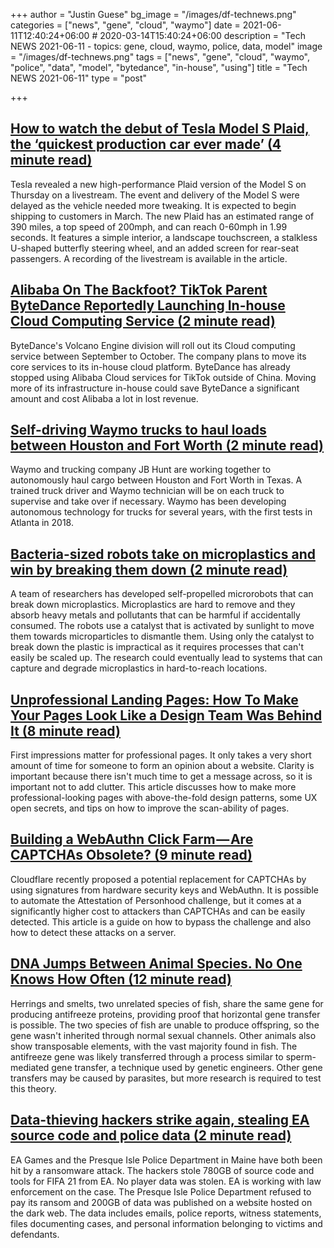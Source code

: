 +++
author = "Justin Guese"
bg_image = "/images/df-technews.png"
categories = ["news", "gene", "cloud", "waymo"]
date = 2021-06-11T12:40:24+06:00 # 2020-03-14T15:40:24+06:00
description = "Tech NEWS 2021-06-11 - topics: gene, cloud, waymo, police, data, model"
image = "/images/df-technews.png"
tags = ["news", "gene", "cloud", "waymo", "police", "data", "model", "bytedance", "in-house", "using"]
title = "Tech NEWS 2021-06-11"
type = "post"

+++

## [How to watch the debut of Tesla Model S Plaid, the ‘quickest production car ever made’ (4 minute read)](https://www.theverge.com/2021/6/10/22527645/tesla-model-s-plaid-event-watch-how-to-start-time)

Tesla revealed a new high-performance Plaid version of the Model S on Thursday on a livestream. The event and delivery of the Model S were delayed as the vehicle needed more tweaking. It is expected to begin shipping to customers in March. The new Plaid has an estimated range of 390 miles, a top speed of 200mph, and can reach 0-60mph in 1.99 seconds. It features a simple interior, a landscape touchscreen, a stalkless U-shaped butterfly steering wheel, and an added screen for rear-seat passengers. A recording of the livestream is available in the article.

## [Alibaba On The Backfoot? TikTok Parent ByteDance Reportedly Launching In-house Cloud Computing Service (2 minute read)](https://finance.yahoo.com/news/alibaba-backfoot-tiktok-parent-bytedance-105541839.html)

ByteDance's Volcano Engine division will roll out its Cloud computing service between September to October. The company plans to move its core services to its in-house cloud platform. ByteDance has already stopped using Alibaba Cloud services for TikTok outside of China. Moving more of its infrastructure in-house could save ByteDance a significant amount and cost Alibaba a lot in lost revenue.

## [Self-driving Waymo trucks to haul loads between Houston and Fort Worth (2 minute read)](https://arstechnica.com/cars/2021/06/self-driving-waymo-trucks-to-haul-loads-between-houston-and-fort-worth/)

Waymo and trucking company JB Hunt are working together to autonomously haul cargo between Houston and Fort Worth in Texas. A trained truck driver and Waymo technician will be on each truck to supervise and take over if necessary. Waymo has been developing autonomous technology for trucks for several years, with the first tests in Atlanta in 2018.

## [Bacteria-sized robots take on microplastics and win by breaking them down (2 minute read)](https://www.nanowerk.com/nanotechnology-news2/newsid=58203.php)

A team of researchers has developed self-propelled microrobots that can break down microplastics. Microplastics are hard to remove and they absorb heavy metals and pollutants that can be harmful if accidentally consumed. The robots use a catalyst that is activated by sunlight to move them towards microparticles to dismantle them. Using only the catalyst to break down the plastic is impractical as it requires processes that can't easily be scaled up. The research could eventually lead to systems that can capture and degrade microplastics in hard-to-reach locations.

## [Unprofessional Landing Pages: How To Make Your Pages Look Like a Design Team Was Behind It (8 minute read)](https://inonesnap.medium.com/unprofessional-landing-pages-how-to-make-your-pages-look-like-a-design-team-was-behind-it-50868ed524fb)

First impressions matter for professional pages. It only takes a very short amount of time for someone to form an opinion about a website. Clarity is important because there isn't much time to get a message across, so it is important not to add clutter. This article discusses how to make more professional-looking pages with above-the-fold design patterns, some UX open secrets, and tips on how to improve the scan-ability of pages.

## [Building a WebAuthn Click Farm — Are CAPTCHAs Obsolete? (9 minute read)](https://betterappsec.com/building-a-webauthn-click-farm-are-captchas-obsolete-bfab07bb798c)

Cloudflare recently proposed a potential replacement for CAPTCHAs by using signatures from hardware security keys and WebAuthn.  It is possible to automate the Attestation of Personhood challenge, but it comes at a significantly higher cost to attackers than CAPTCHAs and can be easily detected. This article is a guide on how to bypass the challenge and also how to detect these attacks on a server.

## [DNA Jumps Between Animal Species. No One Knows How Often (12 minute read)](https://www.quantamagazine.org/dna-jumps-between-animal-species-no-one-knows-how-often-20210609/)

Herrings and smelts, two unrelated species of fish, share the same gene for producing antifreeze proteins, providing proof that horizontal gene transfer is possible. The two species of fish are unable to produce offspring, so the gene wasn't inherited through normal sexual channels. Other animals also show transposable elements, with the vast majority found in fish. The antifreeze gene was likely transferred through a process similar to sperm-mediated gene transfer, a technique used by genetic engineers. Other gene transfers may be caused by parasites, but more research is required to test this theory.

## [Data-thieving hackers strike again, stealing EA source code and police data (2 minute read)](https://arstechnica.com/gadgets/2021/06/data-thieving-hackers-strike-again-stealing-ea-source-code-and-police-data/)

EA Games and the Presque Isle Police Department in Maine have both been hit by a ransomware attack. The hackers stole 780GB of source code and tools for FIFA 21 from EA. No player data was stolen. EA is working with law enforcement on the case. The Presque Isle Police Department refused to pay its ransom and 200GB of data was published on a website hosted on the dark web. The data includes emails, police reports, witness statements, files documenting cases, and personal information belonging to victims and defendants.


